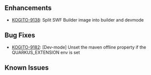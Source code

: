 
<!-- Keep them in alphabetical order -->
## Enhancements
- [KOGITO-9138](https://issues.redhat.com/browse/KOGITO-9138): Split SWF Builder image into builder and devmode

## Bug Fixes
- [KOGITO-9182](https://issues.redhat.com/browse/KOGITO-9182): [Dev-mode] Unset the maven offline property if the QUARKUS_EXTENSION env is set

## Known Issues

